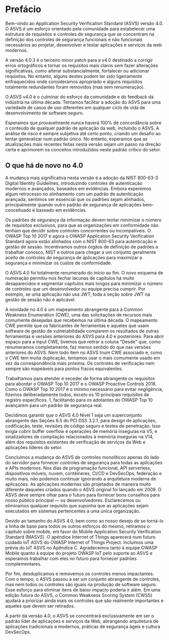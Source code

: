 # Prefácio

Bem-vindo ao Application Security Verification Standard (ASVS) versão 4.0. O ASVS é um esforço orientado pela comunidade para estabelecer uma estrutura de requisitos e controles de segurança que se concentram na definição dos controles de segurança funcionais e não funcionais necessários ao projetar, desenvolver e testar aplicações e serviços da web modernos.

A versão 4.0.3 é o terceiro minor patch para a v4.0 destinado a corrigir erros ortográficos e tornar os requisitos mais claros sem fazer alterações significativas, como alterar substancialmente, fortalecer ou adicionar requisitos. No entanto, alguns destes podem ter sido ligeiramente enfraquecidos onde consideramos apropriado e alguns requisitos totalmente redundantes foram removidos (mas sem renumeração).

O ASVS v4.0 é o culminar do esforço da comunidade e do feedback da indústria na última década. Tentamos facilitar a adoção do ASVS para uma variedade de casos de uso diferentes em qualquer ciclo de vida de desenvolvimento de software seguro.

Esperamos que provavelmente nunca haverá 100% de concordância sobre o conteúdo de qualquer padrão de aplicação da web, incluindo o ASVS. A análise de risco é sempre subjetiva até certo ponto, criando um desafio ao tentar generalizar num padrão único. No entanto, esperamos que as atualizações mais recentes feitas nesta versão sejam um passo na direção certa e aprimorem os conceitos introduzidos neste padrão crítico do setor.

## O que há de novo no 4.0

A mudança mais significativa nesta versão é a adoção da NIST 800-63-3 Digital Identity Guidelines, introduzindo controles de autenticação modernos e avançados, baseados em evidências. Embora esperemos algum retrocesso no alinhamento com um padrão de autenticação avançada, sentimos ser essencial que os padrões sejam alinhados, principalmente quando outro padrão de segurança de aplicações bem-conceituado é baseado em evidências.

Os padrões de segurança da informação devem tentar minimizar o número de requisitos exclusivos, para que as organizações em conformidade não tenham que decidir sobre controles concorrentes ou incompatíveis. O OWASP Top 10 2017 e agora o OWASP Application Security Verification Standard agora estão alinhados com o NIST 800-63 para autenticação e gestão de sessão. Incentivamos outros órgãos de definição de padrões a trabalhar conosco, NIST e outros para chegar a um conjunto geralmente aceito de controles de segurança de aplicações para maximizar a segurança e minimizar os custos de conformidade.

O ASVS 4.0 foi totalmente renumerado do início ao fim. O novo esquema de numeração permitiu-nos fechar lacunas de capítulos há muito desaparecidos e segmentar capítulos mais longos para minimizar o número de controles que um desenvolvedor ou equipe precisa cumprir. Por exemplo, se uma aplicação não usa JWT, toda a seção sobre JWT na gestão de sessão não é aplicável.

A novidade no 4.0 é um mapeamento abrangente para a Common Weakness Enumeration (CWE), uma das solicitações de recursos mais comumente desejadas que recebemos na última década. O mapeamento CWE permite que os fabricantes de ferramentas e aqueles que usam software de gestão de vulnerabilidade comparem os resultados de outras ferramentas e versões anteriores do ASVS para 4.0 e posteriores. Para abrir espaço para a input CWE, tivemos que retirar a coluna "Desde" que, como renumeramos completamente, faz menos sentido do que nas versões anteriores do ASVS. Nem todo item no ASVS tnum CWE associado e, como o CWE tem muita duplicação, tentamos usar o mais comumente usado em vez da correspondência mais próxima. Os controles de verificação nem sempre são mapeáveis para pontos fracos equivalentes.

Trabalhamos para atender e exceder de forma abrangente os requisitos para abordar o OWASP Top 10 2017 e o OWASP Proactive Controls 2018. Como o OWASP Top 10 2017 é o mínimo necessário para evitar negligência, fizemos deliberadamente todos, exceto os 10 principais requisitos de registro específicos. 1, facilitando para os adotantes do OWASP Top 10 avançarem para um padrão de segurança real.

Decidimos garantir que o ASVS 4.0 Nível 1 seja um superconjunto abrangente das Seções 6.5 do PCI DSS 3.2.1, para design de aplicações, codificação, teste, revisões de código seguro e testes de penetração. Isso exigia cobrir buffer overflow e operações de memória inseguras na V5, e sinalizadores de compilação relacionados à memória inseguras na V14, além dos requisitos existentes de verificação de serviços da Web e aplicações líderes do setor.

Concluímos a mudança do ASVS de controles monolíticos apenas do lado do servidor para fornecer controles de segurança para todas as aplicações e APIs modernos. Nos dias de programação funcional, API serverless, dispositivos móveis, nuvem, contêineres, CI/CD e DevSecOps, federação e muito mais, não podemos continuar ignorando a arquitetura moderna de aplicações. As aplicações modernas são projetados de maneira muito diferente daqueles criados quando o ASVS original foi lançado em 2009. O ASVS deve sempre olhar para o futuro para fornecer bons conselhos para nosso público principal — os desenvolvedores. Esclarecemos ou eliminamos qualquer requisito que suponha que as aplicações sejam executados em sistemas pertencentes a uma única organização.

Devido ao tamanho do ASVS 4.0, bem como ao nosso desejo de se torná-lo a linha de base para todos os outros esforços do mesmo, retiramos o capítulo sobre mobile, em favor do Mobile Application Security Verification Standard (MASVS). O apêndice Internet of Things aparecerá num futuro cuidado IoT ASVS do OWASP Internet of Things Project. Incluímos uma prévia do IoT ASVS no Apêndice C. Agradecemos tanto à equipe OWASP Mobile quanto à equipe do projeto OWASP IoT pelo suporte ao ASVS e esperamos trabalhar com eles no futuro para fornecer padrões complementares.

Por fim, desduplicamos e removemos os controles menos impactantes. Com o tempo, o ASVS passou a ser um conjunto abrangente de controles, mas nem todos os controles são iguais na produção de software seguro. Esse esforço para eliminar itens de baixo impacto poderia ir além. Em uma edição futura do ASVS, o Common Weakness Scoring System (CWSS) ajudará a priorizar ainda mais os controles que são realmente importantes e aqueles que devem ser retirados.

A partir da versão 4.0, o ASVS se concentrará exclusivamente em ser o padrão líder de aplicações e serviços da Web, abrangendo arquitetura de aplicações tradicionais e modernos, práticas de segurança ágeis e cultura DevSecOps.
